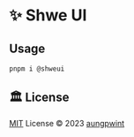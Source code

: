 # ✨ Shwe UI

## Usage

```bash
pnpm i @shweui
```

## 🏛️ License

[MIT](./LICENSE) License © 2023 [aungpwint](https://github.com/aungpwint)
